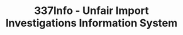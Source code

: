 ---
layout: default
bigquery: https://console.cloud.google.com/bigquery?p=patents-public-data&d=usitc_investigations&page=dataset&project=sheets-management-319211
citation: US International Trade Commission 337Info Unfair Import Investigations Information
  System
contributors: US International Trade Comission
cost: None
description: US International Trade Commission 337Info Unfair Import Investigations
  Information System contains data on investigations done under Section 337. Section
  337 declares the infringement of certain statutory intellectual property rights
  and other forms of unfair competition in import trade to be unlawful practices.
  Most Section 337 investigations involve allegations of patent or registered trademark
  infringement.
documentation: FAQ and tutorial available on the site
last_edit: 04/05/2022, 23:43:44
location: https://pubapps2.usitc.gov/337external/
maintained_by: US International Trade Comission
schema_fields:
- ouiiParticipation
- copyrightNumbers
- aljAssigned
- reportingRequirements
- scheduledEndDateEvidHear
- patentNumbers
- investigationTermDate
- targetDate
- teoIdDueDate
- currentStatus
- scheduledStartDateEvidHear
- ouiiAttorney
- finalDetNoViolation
- complainant
- trademarkNumbers
- title
- dateComplaintFiled
- finalIdOnViolationDue
- teoIdIssueDate
- htsNumbers
- teoReliefGranted
- issueDateOtherNonFinal
- lastUpdated
- finalDetViolation
- finalIdOnViolationIssue
- investigationType
- actualEndDateEvidHear
- actualStartDateEvidHear
- publication_number
- markmanHearing
- investigationNo
- respondent
- patentNumber
- dateCreated
- currentActiveALJ
- docketNo
- startDateMarkmanHearing
- endDateMarkmanHearing
- internalRemand
- id
- cafcAppeals
- invUnfairAct
- gcAttorney
- teoProceedingInvolved
- dateOfPublicationFrNotice
shortname: unfair_import_investigations
tags:
- import
- legal
- trade
timeframe: 2008-2021 (prior to 2008 downloadable as a JSON file)
title: 337Info - Unfair Import Investigations Information System
uuid: 2721f5ec-e599-4890-9265-9706719fc71e
---